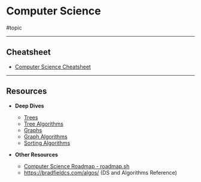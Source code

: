 # Computer Science

#topic

---
## Cheatsheet

- [Computer Science Cheatsheet](computer-science-cheatsheet.md)

---
## Resources

- **Deep Dives**
	- [Trees](trees.md)
	- [Tree Algorithms](tree-algorithms.md)
	- [Graphs](graphs.md)
	- [Graph Algorithms](graph-algorithms.md)
	- [Sorting Algorithms](sorting-algorithms.md)

- **Other Resources** 
	- [Computer Science Roadmap - roadmap.sh](https://roadmap.sh/computer-science) 
	- https://bradfieldcs.com/algos/ (DS and Algorithms Reference)

